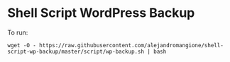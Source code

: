 # Shell Script WordPress Backup

To run:

```wget -O - https://raw.githubusercontent.com/alejandromangione/shell-script-wp-backup/master/script/wp-backup.sh | bash```
